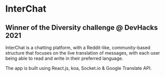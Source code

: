 # InterChat
## Winner of the Diversity challenge @ DevHacks 2021 

InterChat is a chatting platform, with a Reddit-like, community-based structure that focuses on the live translation of messages, with each user being able to read and write in their preferred language. 

The app is built using React.js, koa, Socket.io & Google Translate API. 
